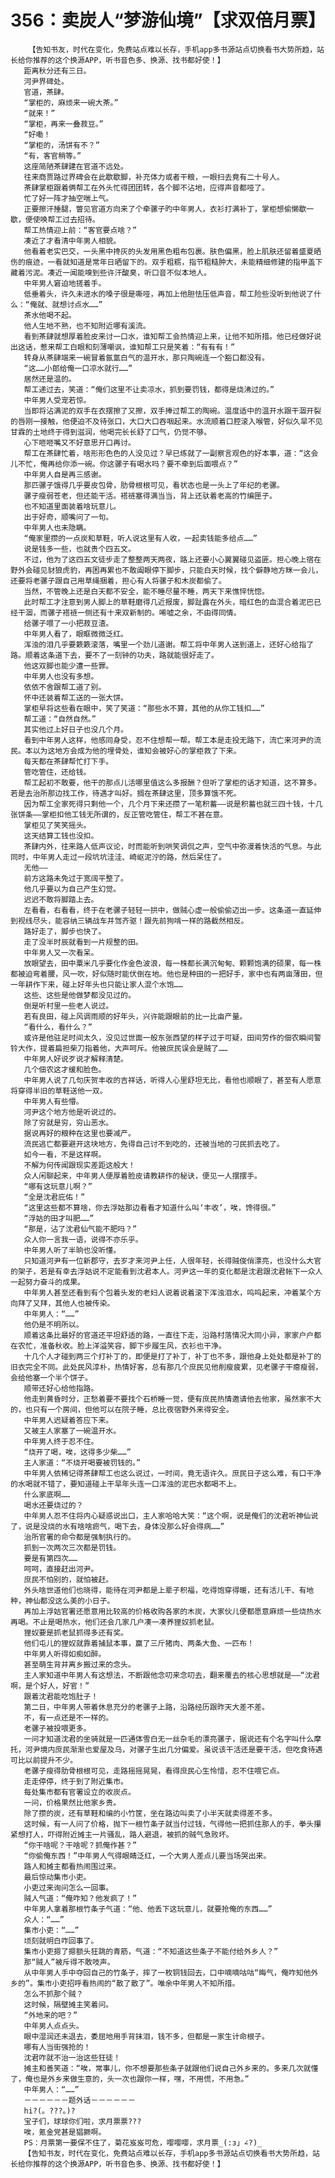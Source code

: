# 356：卖炭人“梦游仙境”【求双倍月票】
        【告知书友，时代在变化，免费站点难以长存，手机app多书源站点切换看书大势所趋，站长给你推荐的这个换源APP，听书音色多、换源、找书都好使！】
       距离秋分还有三日。
       河尹界碑处。
       官道，茶肆。
       “掌柜的，麻烦来一碗大茶。”
       “就来！”
       “掌柜，再来一叠菽豆。”
       “好嘞！
       “掌柜的，汤饼有不？”
       “有，客官稍等。”
       这座简陋茶肆建在官道不远处。
       往来商贾路过界碑会在此歇歇脚，补充体力或者干粮，一眼扫去竟有二十号人。
       茶肆掌柜跟着俩帮工在外头忙得团团转，各个脚不沾地，应得声音都哑了。
       忙了好一阵才抽空喘上气。
       正要擦汗捶腿，瞥见官道方向来了个牵骡子旳中年男人，衣衫打满补丁，掌柜想偷懒歇一歇，便使唤帮工过去招待。
       帮工热情迎上前：“客官要点啥？”
       凑近了才看清中年男人相貌。
       他看着老实巴交，一头黑中搀灰的头发用黑色粗布包裹。肤色偏黑，脸上肌肤还留着盛夏晒伤的痕迹，一看就知道是常年日晒留下的。双手粗粝，指节粗糙肿大，未能精细修建的指甲盖下藏着污泥。凑近一闻能嗅到些许汗酸臭，听口音不似本地人。
       中年男人窘迫地搓着手。
       低垂着头，许久未进水的嗓子很是嘶哑，再加上他胆怯压低声音，帮工险些没听到他说了什么：“俺就、就想讨点水……”
       茶水他喝不起。
       他人生地不熟，也不知附近哪有溪流。
       看到茶肆就想厚着脸皮来讨一口水，谁知帮工会热情迎上来，让他不知所措。他已经做好说出这话，惹来帮工白眼和刻薄嘲讽，谁知帮工只是笑着：“有有有！”
       转身从茶肆端来一碗冒着氤氲白气的温开水，那只陶碗连一个豁口都没有。
       “这……小郎给俺一口凉水就行……”
       居然还是温的。
       帮工递过去，笑道：“俺们这里不让卖凉水，抓到要罚钱，都得是烧沸过的。”
       中年男人受宠若惊。
       当即将沾满泥的双手在衣摆擦了又擦，双手捧过帮工的陶碗。温度适中的温开水跟干涸开裂的唇刚一接触，他便迫不及待张口，大口大口吞咽起来。水流顺着口腔滚入喉管，好似久旱不见甘霖的土地终于得到滋润，他喝完长长舒了口气，仍觉不够。
       心下咂咂嘴又不好意思开口再讨。
       帮工在茶肆忙着，啥形形色色的人没见过？早已练就了一副察言观色的好本事，道：“这会儿不忙，俺再给你添一碗。你这骡子有喝水吗？要不牵到后面喂点？”
       中年男人自是再三感谢。
       那匹骡子饿得几乎要皮包骨，肋骨根根可见，看状态也是一头上了年纪的老骡。
       骡子瘦弱苍老，但还能干活。褡裢塞得满当当，背上还驮着老高的竹编匣子。
       也不知道里面装着啥玩意儿。
       出于好奇，顺嘴问了一句。
       中年男人也未隐瞒。
       “俺家里攒的一点炭和草鞋，听人说这里有人收，一起卖钱能多给点……”
       说是钱多一些，也就贵个四五文。
       不过，他为了这四五文徒步走了整整两天两夜，路上还要小心翼翼碰见盗匪。担心晚上宿在野外会碰见豺狼虎豹，再困再累也不敢阖眼停下脚步，只能白天时候，找个僻静地方眯一会儿，还要将老骡子跟自己用草绳捆着，担心有人将骡子和木炭都偷了。
       当然，不管晚上还是白天都不安全，能不睡尽量不睡，两天下来憔悴恍惚。
       此时帮工才注意到男人脚上的草鞋磨得几近报废，脚趾露在外头，暗红色的血混合着泥巴已经干涸，而骡子褡裢一侧还有十来双新制的。唏嘘之余，不由得同情。
       给骡子喂了一小把菽豆渣。
       中年男人看了，眼眶微微泛红。
       浑浊的泪几乎要簌簌滚落，嘴里一个劲儿道谢。帮工将中年男人送到道上，还好心给指了路。顺着这条道下去，要不了一刻钟的功夫，路就能很好走了。
       他这双脚也能少遭一些罪。
       中年男人也没有多想。
       依依不舍跟帮工道了别。
       怀中还装着帮工送的一张大饼。
       掌柜早将这些看在眼中，笑了笑道：“那些水不算，其他的从你工钱扣……”
       帮工道：“自然自然。”
       其实他过上好日子也没几个月。
       看到中年男人这样，他感同身受，忍不住想帮一帮。帮工本是走投无路下，流亡来河尹的流民。本以为这地方会成为他的埋骨处，谁知会被好心的掌柜救了下来。
       每天都在茶肆帮忙打下手。
       管吃管住，还给钱。
       帮工起初不敢要，他干的那点儿活哪里值这么多报酬？但听了掌柜的话才知道，这不算多。若是去治所那边找工作，待遇才叫好。搁在茶肆这里，顶多算饿不死。
       因为帮工全家死得只剩他一个，几个月下来还攒了一笔积蓄——说是积蓄也就三四十钱，十几张饼条——掌柜扣他工钱无所谓的，反正管吃管住，帮工不甚在意。
       掌柜见了笑笑摇头。
       这天结算工钱也没扣。
       茶肆内外，往来路人低声议论，时而能听到哄笑调侃之声，空气中弥漫着快活的气息。与此同时，中年男人走过一段坑坑洼洼、崎岖泥泞的路，然后呆住了。
       无他——
       前方这路未免过于宽阔平整了。
       他几乎要以为自己产生幻觉。
       迟迟不敢将脚踏上去。
       左看看，右看看，终于在老骡子轻轻一拱中，做贼心虚一般偷偷迈出一步。这条道一直延伸到视线尽头，能容纳三辆战车并驾齐驱！跟先前狗啃一样的路截然相反。
       路好走了，脚步也快了。
       走了没半时辰就看到一片规整的田。
       中年男人又一次看呆。
       放眼望去，田中粟米几乎要化作金色波浪，每一株都长满沉甸甸、颗颗饱满的硕果，每一株都被迫弯着腰，风一吹，好似随时能伏倒在地。他也是种田的一把好手，家中也有两亩薄田，但一年耕作下来，碰上好年头也只能让家人混个水饱……
       这些、这些是他做梦都没见过的。
       倒是听村里一些老人说过。
       若有良田，碰上风调雨顺的好年头，兴许能跟眼前的比一比亩产量。
       “看什么，看什么？”
       或许是他驻足时间太久，没见过世面一般东张西望的样子过于可疑，田间劳作的佃农瞬间警铃大作，提着扁担柴刀指着他，大声呵斥。他被庶民误会是贼了……
       中年男人好说歹说才解释清楚。
       几个佃农这才缓和脸色。
       中年男人说了几句庆贺丰收的吉祥话，听得人心里舒坦无比，看他也顺眼了，甚至有人愿意将穿得半旧的草鞋送他一双。
       中年男人有些懵。
       河尹这个地方他是听说过的。
       除了穷就是穷，穷山恶水。
       据说再好的粮种在这里也要减产。
       流民逃亡都要避开这块地方，免得自己讨不到吃的，还被当地的刁民抓去吃了。
       如今一看，不是这样啊。
       不解为何传闻跟现实差距这般大！
       众人闲聊起来，中年男人便厚着脸皮请教耕作的秘诀，便见一人摆摆手。
       “哪有这玩意儿啊？”
       “全是沈君庇佑！”
       “这里这些都不算啥，你去浮姑那边看看才知道什么叫‘丰收’，唉，馋得很。”
       “浮姑的田才叫肥……”
       “那是，沾了沈君仙气能不肥吗？”
       众人你一言我一语，说得不亦乐乎。
       中年男人听了半晌也没听懂。
       只知道河尹有一位新郡守，去岁才来河尹上任，人很年轻，长得贼俊俏漂亮，也没什么大官的架子，若是有幸去浮姑说不定能看到沈君本人。河尹这一年的变化都是沈君跟沈君帐下一众人一起努力奋斗的成果。
       中年男人甚至还看到有个包着头发的老妇人说着说着滚下浑浊泪水，呜呜起来，冲着某个方向拜了又拜，其他人也被传染。
       中年男人：“……”
       他仍是不明所以。
       顺着这条比最好的官道还平坦舒适的路，一直往下走，沿路村落情况大同小异，家家户户都在农忙，准备秋收。脸上洋溢笑容，脚下步履生风，衣衫也干净。
       十几个人才碰到两三个打补丁的，即便是打了补丁，补丁也不多，跟他身上处处都是补丁的旧衣完全不同。此处民风淳朴，热情好客，总有那几个庶民见他削瘦疲累，见老骡子干瘪瘦弱，会给他塞一个半个饼子。
       顺带还好心给他指路。
       他走到黄昏时分，正愁着要不要找个石桥睡一觉，便有庶民热情邀请他去他家，虽然家不大的，也只有一个房间，但他可以在院子睡，总比夜宿野外来得安全。
       中年男人迟疑着答应下来。
       又被主人家塞了一碗温开水。
       中年男人终于忍不住。
       “烧开了喝，唉，这得多少柴……”
       主人家道：“不烧开喝要被罚钱的。”
       中年男人依稀记得茶肆帮工也这么说过，一时间，竟无语许久。庶民日子这么难，有口干净的水喝就不错了，要知道碰上干旱年头连一口浑浊的泥巴水都喝不上。
       什么家底啊……
       喝水还要烧过的？
       中年男人忍不住将内心疑惑说出口，主人家哈哈大笑：“这个啊，说是俺们的沈君听神仙说了，说是没烧的水有啥啥疬气，喝下去，身体没那么好会得病……”
       治所官署的命令都是强制执行的。
       抓到一次两次三次都是罚钱。
       要是有第四次……
       呵呵，直接赶出河尹。
       庶民不怕别的，就怕被赶。
       外头啥世道他们也晓得，能待在河尹都是上辈子积福，吃得饱穿得暖，还有活儿干、有地种，神仙都没这么美的小日子。
       再加上浮姑官署还愿意用比较高的价格收购各家的木炭，大家伙儿便都愿意麻烦一些烧热水再喝。不止是喝热水，他们还会几家几户凑一凑养狸奴抓老鼠。
       狸奴要是抓老鼠抓得多还有奖。
       他们屯儿的狸奴就靠着捕鼠本事，赢了三斤猪肉、两条大鱼、一匹布！
       中年男人听得如痴如醉。
       甚至萌生背井离乡搬过来的念头。
       主人家知道中年男人有这想法，不断跟他念叨来念叨去，翻来覆去的核心思想就是——“沈君啊，是个好人，好官！”
       跟着沈君能吃饱肚子！
       第二日，中年男人带着休息充分的老骡子上路，沿路经历跟昨天大差不差。
       不，有一点还是不一样的。
       老骡子被投喂更多。
       一问才知道沈君的坐骑就是一匹通体雪白无一丝杂毛的漂亮骡子，据说还有个名字叫什么摩托，河尹境内庶民渐渐也爱屋及乌，对骡子生出几分偏爱。虽说该干活还是要干活，但吃食待遇可比以前提升不少。
       老骡子瘦得肋骨根根可见，走路摇摇晃晃，看得庶民心生怜惜，忍不住喂它点。
       走走停停，终于到了附近集市。
       每处集市都有官署设立的收炭点。
       一问，价格果然比他家乡贵。
       除了攒的炭，还有草鞋和编的小竹筐，坐在路边叫卖了小半天就卖得差不多。
       这时候，有一人问了价格，抛下一根竹条子就当付过钱，气得他一把抓住那人的手，拳头攥紧想打人，吓得附近摊主一片骚乱，路人避退，被抓的贼气急败坏。
       “你干啥呢？干啥呢？抓俺作甚？”
       “你偷俺东西！”中年男人气得眼睛泛红，一个大男人差点儿要当场哭出来。
       路人和摊主都看热闹围过来。
       最后惊动集市小吏。
       小吏过来询问怎么一回事。
       贼人气道：“俺咋知？他发疯了！”
       中年男人拿着那根竹条子气道：“他、他丢下这玩意儿，就要抢俺的东西……”
       众人：“……”
       集市小吏：“……”
       顷刻就明白咋回事了。
       集市小吏摁了摁额头狂跳的青筋，气道：“不知道这些条子不能付给外乡人？”
       那“贼人”被斥得不敢吱声。
       从中年男人手中夺回自己的竹条子，摔了一枚铜钱回去，口中嘀嘀咕咕“晦气，俺咋知他外乡的”。集市小吏招呼看热闹的“散了散了”。唯余中年男人不知所措。
       怎么不抓那个贼？
       这时候，隔壁摊主笑着问。
       “外地来的吧？”
       中年男人点点头。
       眼中湿润还未退去，委屈地用手背抹泪，钱不多，但都是一家生计命根子。
       哪有人当街强抢的！
       沈君咋就不治一治这些狂徒！
       摊主和善笑道：“唉，常事儿，你不想要那些条子就跟他们说自己外乡来的。多来几次就懂了，俺也是外乡来做生意的，头一次也跟你一样，嘿，不用慌，不用急。”
       中年男人：“……”
       －－－－－－题外话－－－－－－
       hi?(。???。)?
       宝子们，球球你们啦，求月票票???
       唉，氪金党甚是猖獗啊。
       PS：月票第一要保不住了，菊花岌岌可危，嘤嘤嘤，求月票_(:з」∠?)_
       【告知书友，时代在变化，免费站点难以长存，手机app多书源站点切换看书大势所趋，站长给你推荐的这个换源APP，听书音色多、换源、找书都好使！】